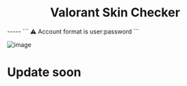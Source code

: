 <h1 align="center">Valorant Skin Checker</h1>
-----
```
⚠️ Account format is user:password 
```

![image](https://user-images.githubusercontent.com/90693180/177045591-119872bc-e869-471c-88a9-71e8f64e16a1.png)

# Update soon 
